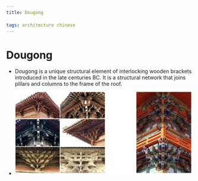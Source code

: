 ```yaml
---
title: Dougong

tags: architecture chinese 
---
```


# Dougong
- Dougong is a unique structural element of interlocking wooden brackets introduced in the late centuries BC. It is a structural network that joins pillars and columns to the frame of the roof.
- ![](../assets/Pasted%20image%2020221007111409.png)
